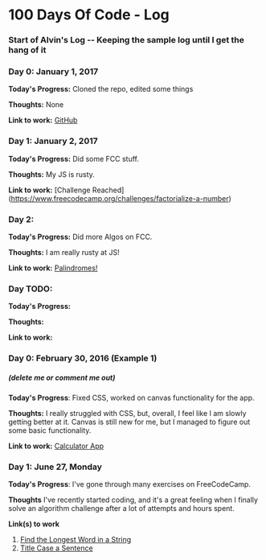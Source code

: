 # 100 Days Of Code - Log


### Start of Alvin's Log -- Keeping the sample log until I get the hang of it
### Day 0: January 1, 2017

**Today's Progress:** Cloned the repo, edited some things

**Thoughts:** None

**Link to work:** [GitHub](https://github.com/chen-alvin/100-days-of-code)

### Day 1: January 2, 2017

**Today's Progress:** Did some FCC stuff.

**Thoughts:** My JS is rusty.

**Link to work:** [Challenge Reached] (https://www.freecodecamp.org/challenges/factorialize-a-number)


### Day 2:

**Today's Progress:** Did more Algos on FCC.

**Thoughts:** I am really rusty at JS!

**Link to work:** [Palindromes!](https://www.freecodecamp.org/challenges/check-for-palindromes)



### Day TODO:

**Today's Progress:** 

**Thoughts:** 

**Link to work:** []()


### Day 0: February 30, 2016 (Example 1)
##### (delete me or comment me out)

**Today's Progress**: Fixed CSS, worked on canvas functionality for the app.

**Thoughts:** I really struggled with CSS, but, overall, I feel like I am slowly getting better at it. Canvas is still new for me, but I managed to figure out some basic functionality.

**Link to work:** [Calculator App](http://www.example.com)


### Day 1: June 27, Monday

**Today's Progress**: I've gone through many exercises on FreeCodeCamp.

**Thoughts** I've recently started coding, and it's a great feeling when I finally solve an algorithm challenge after a lot of attempts and hours spent.

**Link(s) to work**
1. [Find the Longest Word in a String](https://www.freecodecamp.com/challenges/find-the-longest-word-in-a-string)
2. [Title Case a Sentence](https://www.freecodecamp.com/challenges/title-case-a-sentence)
